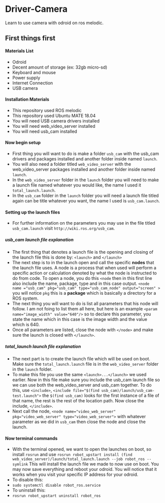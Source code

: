 # Driver-Camera
Learn to use camera with odroid on ros melodic.

## First things first

#### Materials List
 - Odroid
 - Decent amount of storage (ex: 32gb micro-sd)
 - Keyboard and mouse
 - Power supply
 - Internet Connection
 - USB camera

#### Installation Materials
 - This repository used ROS melodic
 - This repository used Ubuntu MATE 18.04
 - You will need USB camera drivers installed
 - You will need web_video_server installed
 - You will need usb_cam installed

#### Now begin setup
 - First thing you will want to do is make a folder `usb_cam` with the usb_cam drivers and packages installed and another folder inside named `launch`.
 - You will also need a folder titled `web_video_server` with the web_video_server packages installed and another folder inside named `launch`.
 - In the `web_video_server` folder in the `launch` folder you will need to make a launch file named whatever you would like, the name I used it `total_launch.launch`.
 - In the `usb_cam` folder in the `launch` folder you will need a launch file titled again can be title whatever you want, the name I used is `usb_cam.launch`.

#### Setting up the launch files
 - For further information on the parameters you may use in the file titled `usb_cam.launch` visit `http://wiki.ros.org/usb_cam`.
 ##### usb_cam launch file explanation
  - The first thing that denotes a launch file is the opening and closing of the launch file this is done by: `<launch>` and `</launch>`
  - The next step is to in the launch open and call the specific **nodes** that the launch file uses. A node is a process that when used will perform a specific action or calculation denoted by what the node is instructed to do from code. To open a node, you do this `<node` then in this first line also include the name, package, type and in this case output.
  `<node name ="usb_cam" pkg="usb_cam" type="usb_cam_node" output="screen" >` you will notice `pkg` this is a **package** which is basically a directory for a ROS system.
  - The next thing you will want to do is list all parameters that his node will follow. I am not foing to list them all here, but here is an example `<param name="image_width" value="640"/>` so to declare this parameter, you state the name which in this case is the image width and the value which is 640. 
  - Once all parameters are listed, close the node with `</node>` and make sure the launch is closed with `</launch>`.
 ##### total_launch launch file explanation
  - The next part is to create the launch file which will be used on boot. Make sure the `total_launch.launch` file is in the `web_video_server` folder in the `launch` folder.
  - To make this file you use the same `<launch>...</launch>` we used earlier. Now in this file make sure you include the usb_cam launch file so we can use both the web_video_server and usb_cam together. To do this, use  `<include>`, `<include file="$(find usb_cam)/launch/usb_cam-test.launch">` the `$(find usb_cam)` looks for the first instance of a file of that name, the rest is the rest of the location path. Now close the include, `</include>`.
  - Next call the node, `<node name="video_web_server" pkg="video_web_server" type="video_web_server">` with whatever parameter as we did in `usb_cam` then close the node and close the launch.

#### Now terminal commands
 - With the terminal opened, we want to open the launches on boot, so install `rosrun` and use `rosrun robot_upstart install (find web_video_server)/launch/total_launch.launch --job robot_ros --symlink` This will install the launch file we made to now use on boot. You may now save everything and reboot your odroid. You will notice that it works when you visit your specific IP address for your odroid.
 - To disable this:
  - `sudo systemctl disable robot_ros.service`
 - To uninstall this:
  - `rosrun robot_upstart uninstall robot_ros`
